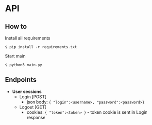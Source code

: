 # API

## How to
Install all requirements
```
$ pip install -r requirements.txt
```
Start main
```
$ python3 main.py
```

## Endpoints

* **User sessions**
    * Login     [POST]  
      * json body: 
       ```{ "login":<username>, "password":<password>}```
    * Logout    [GET]   
       * cookies:
       ```{ "token":<token> }``` - token cookie is sent in Login response
    <!-- * Register  [POST]  - not implemented yet -->